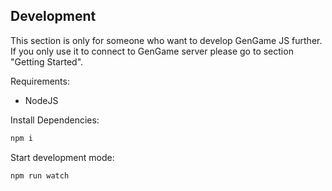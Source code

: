 ## Development

This section is only for someone who want to develop GenGame JS further. If you only use it to connect to GenGame server please go to section "Getting Started".

Requirements:

- NodeJS

Install Dependencies:

```bash
npm i
```

Start development mode:

```bash
npm run watch
```
